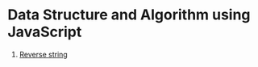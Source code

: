 # Data Structure and Algorithm using JavaScript
1. [Reverse string](https://github.com/mtarique/dsa-javascript/blob/main/codes/reverseString.js)

